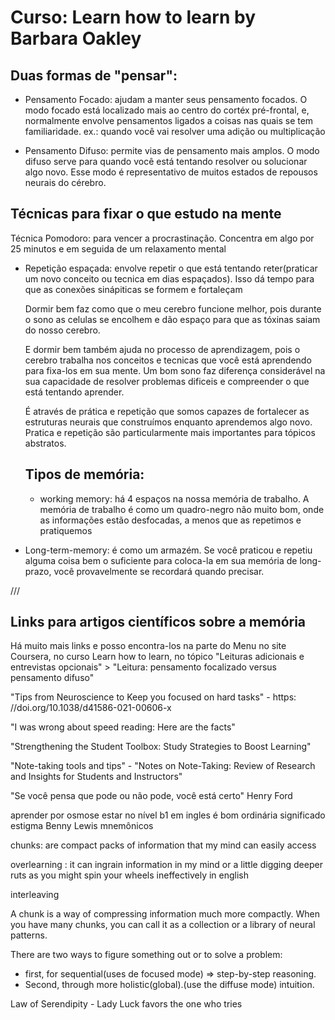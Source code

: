 # Curso: Learn how to learn by Barbara Oakley

## Duas formas de "pensar":

- Pensamento Focado: ajudam a manter seus pensamento focados. O modo focado está localizado mais ao centro do cortéx pré-frontal, e, normalmente envolve pensamentos ligados a coisas nas quais se tem familiaridade. ex.: quando você vai resolver uma adição ou multiplicação

- Pensamento Difuso: permite vias de pensamento mais amplos. O modo difuso serve para quando você está tentando resolver ou solucionar algo novo. Esse modo é representativo de muitos estados de repousos neurais do cérebro.

## Técnicas para fixar o que estudo na mente

Técnica Pomodoro: para vencer a procrastinação. Concentra em algo por 25 minutos e em seguida de um relaxamento mental

- Repetição espaçada: envolve repetir o que está tentando reter(praticar um novo conceito ou tecnica em dias espaçados). Isso dá tempo para que as conexões sinápiticas se formem e fortaleçam

  Dormir bem faz como que o meu cerebro funcione melhor, pois durante o sono as celulas se encolhem e dão espaço para que as tóxinas saiam do nosso cerebro.

  E dormir bem também ajuda no processo de aprendizagem, pois o cerebro trabalha nos conceitos e tecnicas que você está aprendendo para fixa-los em sua mente. Um bom sono faz diferença considerável na sua capacidade de resolver problemas dificeis e compreender o que está tentando aprender.

  É através de prática e repetição que somos capazes de fortalecer as estruturas neurais que construímos enquanto aprendemos algo novo. Pratica e repetição são particularmente mais importantes para tópicos abstratos.

  ## Tipos de memória:

  - working memory: há 4 espaços na nossa memória de trabalho. A memória de trabalho é como um quadro-negro não muito bom, onde as informações estão desfocadas, a menos que as repetimos e pratiquemos

- Long-term-memory: é como um armazém. Se você praticou e repetiu alguma coisa bem o suficiente para coloca-la em sua memória de long-prazo, você provavelmente se recordará quando precisar.

///

## Links para artigos científicos sobre a memória

Há muito mais links e posso encontra-los na parte do Menu no site Coursera, no curso Learn how to learn, no tópico "Leituras adicionais e entrevistas opcionais" > "Leitura: pensamento focalizado versus pensamento difuso"

"Tips from Neuroscience to Keep you focused on hard tasks" - https:
//doi.org/10.1038/d41586-021-00606-x

"I was wrong about speed reading: Here are the facts"

"Strengthening the Student Toolbox: Study Strategies to Boost Learning"

"Note-taking tools and tips" - "Notes on Note-Taking: Review of Research and Insights for Students and Instructors"

"Se você pensa que pode ou não pode, você está certo" Henry Ford

aprender por osmose
estar no nível b1 em ingles é bom
ordinária significado
estigma
Benny Lewis
mnemônicos

chunks: are compact packs of information that my mind can easily access

overlearning : it can ingrain information in my mind or
a little digging deeper ruts as you might spin your wheels ineffectively in english

interleaving

A chunk is a way of compressing information much more compactly.
When you have many chunks, you can call it as a collection or a library of neural patterns.

There are two ways to figure something out or to solve a problem:

- first, for sequential(uses de focused mode) => step-by-step reasoning.
- Second, through more holistic(global).(use the diffuse mode) intuition.

Law of Serendipity - Lady Luck favors the one who tries
